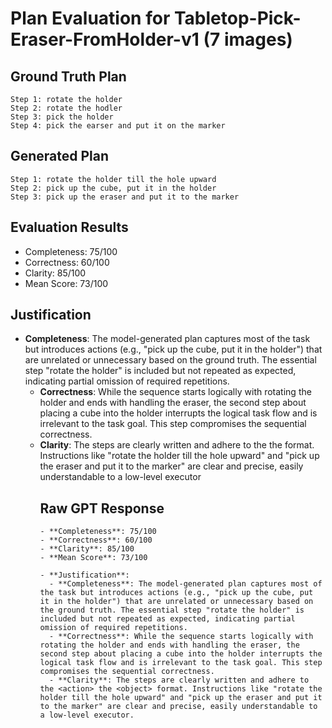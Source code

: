 # Plan Evaluation for Tabletop-Pick-Eraser-FromHolder-v1 (7 images)

## Ground Truth Plan
```
Step 1: rotate the holder
Step 2: rotate the hodler
Step 3: pick the holder
Step 4: pick the earser and put it on the marker
```

## Generated Plan
```
Step 1: rotate the holder till the hole upward
Step 2: pick up the cube, put it in the holder
Step 3: pick up the eraser and put it to the marker
```

## Evaluation Results
- Completeness: 75/100
- Correctness: 60/100
- Clarity: 85/100
- Mean Score: 73/100

## Justification
- **Completeness**: The model-generated plan captures most of the task but introduces actions (e.g., "pick up the cube, put it in the holder") that are unrelated or unnecessary based on the ground truth. The essential step "rotate the holder" is included but not repeated as expected, indicating partial omission of required repetitions.  
  - **Correctness**: While the sequence starts logically with rotating the holder and ends with handling the eraser, the second step about placing a cube into the holder interrupts the logical task flow and is irrelevant to the task goal. This step compromises the sequential correctness.  
  - **Clarity**: The steps are clearly written and adhere to the <action> the <object> format. Instructions like "rotate the holder till the hole upward" and "pick up the eraser and put it to the marker" are clear and precise, easily understandable to a low-level executor

## Raw GPT Response
```
- **Completeness**: 75/100  
- **Correctness**: 60/100  
- **Clarity**: 85/100  
- **Mean Score**: 73/100  

- **Justification**:  
  - **Completeness**: The model-generated plan captures most of the task but introduces actions (e.g., "pick up the cube, put it in the holder") that are unrelated or unnecessary based on the ground truth. The essential step "rotate the holder" is included but not repeated as expected, indicating partial omission of required repetitions.  
  - **Correctness**: While the sequence starts logically with rotating the holder and ends with handling the eraser, the second step about placing a cube into the holder interrupts the logical task flow and is irrelevant to the task goal. This step compromises the sequential correctness.  
  - **Clarity**: The steps are clearly written and adhere to the <action> the <object> format. Instructions like "rotate the holder till the hole upward" and "pick up the eraser and put it to the marker" are clear and precise, easily understandable to a low-level executor.  


```
